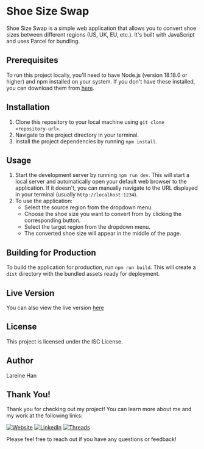 # Shoe Size Swap

Shoe Size Swap is a simple web application that allows you to convert shoe sizes between different regions (US, UK, EU, etc.). It's built with JavaScript and uses Parcel for bundling.

## Prerequisites

To run this project locally, you'll need to have Node.js (version 18.18.0 or higher) and npm installed on your system. If you don't have these installed, you can download them from [here](https://nodejs.org/).

## Installation

1. Clone this repository to your local machine using `git clone <repository-url>`.
2. Navigate to the project directory in your terminal.
3. Install the project dependencies by running `npm install`.

## Usage

1. Start the development server by running `npm run dev`. This will start a local server and automatically open your default web browser to the application. If it doesn't, you can manually navigate to the URL displayed in your terminal (usually `http://localhost:1234`).
2. To use the application:
   - Select the source region from the dropdown menu.
   - Choose the shoe size you want to convert from by clicking the corresponding button.
   - Select the target region from the dropdown menu.
   - The converted shoe size will appear in the middle of the page.

## Building for Production

To build the application for production, run `npm run build`. This will create a `dist` directory with the bundled assets ready for deployment.

## Live Version

You can also view the live version [here](https://shoe-size-converter.netlify.app/)

## License

This project is licensed under the ISC License.

## Author

Lareine Han

## Thank You!

Thank you for checking out my project! You can learn more about me and my work at the following links:

[![Website](https://img.icons8.com/fluent/48/000000/domain.png)](https://lareinehan.com) [![LinkedIn](https://img.icons8.com/fluent/48/000000/linkedin.png)](https://www.linkedin.com/in/lareinehan) [![Threads](https://img.icons8.com/fluent/48/000000/threads.png)](https://threads.com/lareinehan)

Please feel free to reach out if you have any questions or feedback!